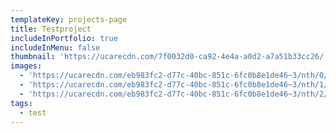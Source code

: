 ```yaml
---
templateKey: projects-page
title: Testproject
includeInPortfolio: true
includeInMenu: false
thumbnail: 'https://ucarecdn.com/7f0032d0-ca92-4e4a-a0d2-a7a51b33cc26/'
images:
  - 'https://ucarecdn.com/eb983fc2-d77c-40bc-851c-6fc0b8e1de46~3/nth/0/'
  - 'https://ucarecdn.com/eb983fc2-d77c-40bc-851c-6fc0b8e1de46~3/nth/1/'
  - 'https://ucarecdn.com/eb983fc2-d77c-40bc-851c-6fc0b8e1de46~3/nth/2/'
tags:
  - test
---
```


